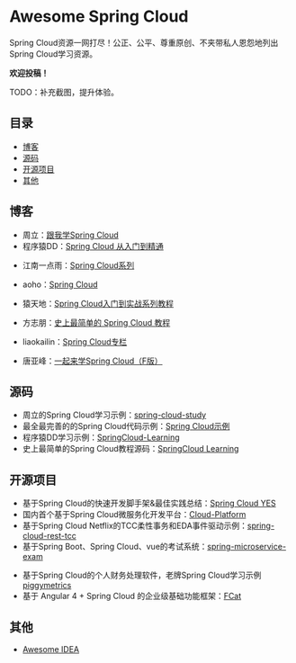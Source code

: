 # Awesome Spring Cloud

Spring Cloud资源一网打尽！公正、公平、尊重原创、不夹带私人恩怨地列出Spring Cloud学习资源。

**欢迎投稿！**

TODO：补充截图，提升体验。

## 目录

* [博客](#博客)
* [源码](#源码)
* [开源项目](#开源项目)
* [其他](#其他)



## 博客

* 周立：[跟我学Spring Cloud](http://www.itmuch.com/spring-cloud/spring-cloud-index/)
* 程序猿DD：[Spring Cloud 从入门到精通](http://blog.didispace.com/spring-cloud-learning/)

- 江南一点雨：[Spring Cloud系列](https://wangsong.blog.csdn.net/column/info/17373)
- aoho：[Spring Cloud](http://blueskykong.com/tags/Spring-Cloud)
- 猿天地：[Spring Cloud入门到实战系列教程](http://cxytiandi.com/blog/detail/17470)
- 方志朋：[史上最简单的 Spring Cloud 教程](http://blog.csdn.net/column/details/15197.html)
- liaokailin：[Spring Cloud专栏](http://blog.csdn.net/liaokailin/article/category/6212338)

- 唐亚峰：[一起来学Spring Cloud（F版）](https://blog.battcn.com/categories/SpringCloud/)



## 源码

* 周立的Spring Cloud学习示例：[spring-cloud-study](https://github.com/eacdy/spring-cloud-study)
* 最全最完善的的Spring Cloud代码示例：[Spring Cloud示例](https://github.com/itmuch/spring-cloud-docker-microservice-book-code)
* 程序猿DD学习示例：[SpringCloud-Learning](https://github.com/dyc87112/SpringCloud-Learning)
* 史上最简单的Spring  Cloud教程源码：[SpringCloud Learning](https://github.com/forezp/SpringCloudLearning)



## 开源项目

- 基于Spring Cloud的快速开发脚手架&最佳实践总结：[Spring Cloud YES](http://www.github.com/eacdy/spring-cloud-yes)
- 国内首个基于Spring Cloud微服务化开发平台：[Cloud-Platform](https://gitee.com/minull/ace-security)
- 基于Spring Cloud Netflix的TCC柔性事务和EDA事件驱动示例：[spring-cloud-rest-tcc](https://github.com/prontera/spring-cloud-rest-tcc)
- 基于Spring Boot、Spring Cloud、vue的考试系统：[spring-microservice-exam](https://gitee.com/wells2333/spring-microservice-exam)

* 基于Spring Cloud的个人财务处理软件，老牌Spring Cloud学习示例 [piggymetrics](https://github.com/sqshq/piggymetrics)
* 基于 Angular 4 + Spring Cloud 的企业级基础功能框架：[FCat](https://gitee.com/xfdm/FCat)



## 其他

* [Awesome IDEA](https://github.com/eacdy/awesome-idea)

